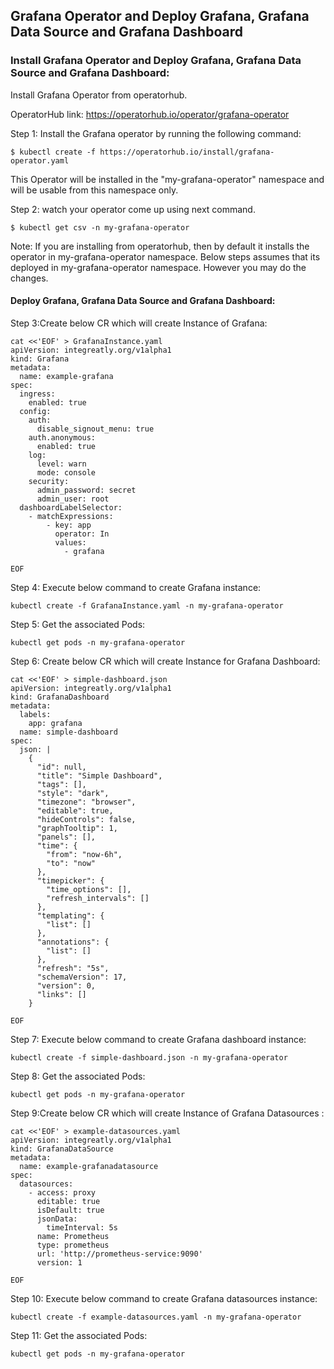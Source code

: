 ## Grafana Operator and Deploy Grafana, Grafana Data Source and Grafana Dashboard

### Install Grafana Operator and Deploy Grafana, Grafana Data Source and Grafana Dashboard: 

Install Grafana Operator from operatorhub.

OperatorHub link: https://operatorhub.io/operator/grafana-operator

Step 1: Install the Grafana operator by running the following command:

```execute
$ kubectl create -f https://operatorhub.io/install/grafana-operator.yaml
```

This Operator will be installed in the "my-grafana-operator" namespace and will be usable from this namespace only.


Step 2: watch your operator come up using next command.

```execute
$ kubectl get csv -n my-grafana-operator
```

Note: If you are installing from operatorhub, then by default it installs the operator in my-grafana-operator namespace.
Below steps assumes that its deployed in my-grafana-operator namespace. However you may do the changes.

#### Deploy Grafana, Grafana Data Source and Grafana Dashboard:

Step 3:Create below CR which will create Instance of Grafana:

```execute
cat <<'EOF' > GrafanaInstance.yaml
apiVersion: integreatly.org/v1alpha1
kind: Grafana
metadata:
  name: example-grafana
spec:
  ingress:
    enabled: true
  config:
    auth:
      disable_signout_menu: true
    auth.anonymous:
      enabled: true
    log:
      level: warn
      mode: console
    security:
      admin_password: secret
      admin_user: root
  dashboardLabelSelector:
    - matchExpressions:
        - key: app
          operator: In
          values:
            - grafana

EOF
```

Step 4: Execute below command to create Grafana instance:

```execute
kubectl create -f GrafanaInstance.yaml -n my-grafana-operator
```


Step 5: Get the associated Pods:

```execute
kubectl get pods -n my-grafana-operator
```



Step 6: Create below CR which will create Instance for Grafana Dashboard:

```execute
cat <<'EOF' > simple-dashboard.json
apiVersion: integreatly.org/v1alpha1
kind: GrafanaDashboard
metadata:
  labels:
    app: grafana
  name: simple-dashboard
spec:
  json: |
    {
      "id": null,
      "title": "Simple Dashboard",
      "tags": [],
      "style": "dark",
      "timezone": "browser",
      "editable": true,
      "hideControls": false,
      "graphTooltip": 1,
      "panels": [],
      "time": {
        "from": "now-6h",
        "to": "now"
      },
      "timepicker": {
        "time_options": [],
        "refresh_intervals": []
      },
      "templating": {
        "list": []
      },
      "annotations": {
        "list": []
      },
      "refresh": "5s",
      "schemaVersion": 17,
      "version": 0,
      "links": []
    }
 
EOF
```

Step 7: Execute below command to create Grafana dashboard instance:

```execute
kubectl create -f simple-dashboard.json -n my-grafana-operator
```

Step 8: Get the associated Pods:

```execute
kubectl get pods -n my-grafana-operator
```


Step 9:Create below CR which will create Instance of Grafana Datasources :

```execute
cat <<'EOF' > example-datasources.yaml
apiVersion: integreatly.org/v1alpha1
kind: GrafanaDataSource
metadata:
  name: example-grafanadatasource
spec:
  datasources:
    - access: proxy
      editable: true
      isDefault: true
      jsonData:
        timeInterval: 5s
      name: Prometheus
      type: prometheus
      url: 'http://prometheus-service:9090'
      version: 1
  
EOF
```

Step 10: Execute below command to create Grafana datasources instance:


```execute
kubectl create -f example-datasources.yaml -n my-grafana-operator
```

Step 11: Get the associated Pods:


```execute
kubectl get pods -n my-grafana-operator
```

